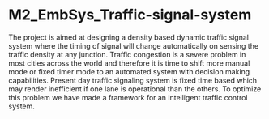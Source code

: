 
# M2_EmbSys_Traffic-signal-system


The project is aimed at designing a density based dynamic traffic signal system where the timing of signal will change automatically on sensing the traffic density at any junction. Traffic congestion is a severe problem in most cities across the world and therefore it is time to shift more manual mode or fixed timer mode to an automated system with decision making capabilities. Present day traffic signaling system is fixed time based which may render inefficient if one lane is operational than the others. To optimize this problem we have made a framework for an intelligent traffic control system.

